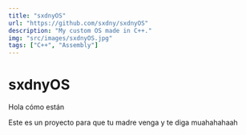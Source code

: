 ```yaml
---
title: "sxdnyOS"
url: "https://github.com/sxdny/sxdnyOS"
description: "My custom OS made in C++."
img: "src/images/sxdnyOS.jpg"
tags: ["C++", "Assembly"]
---
```


# sxdnyOS

Hola cómo están

Este es un proyecto para que tu madre venga y te diga muahahahaah
